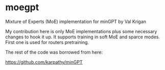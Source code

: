 # moegpt
Mixture of Experts (MoE) implementation for minGPT by Val Krigan

My contribution here is only MoE implementations plus some necessary changes to hook it up.
It supports training in soft MoE and sparce modes. First one is used for routers pretraining.


The rest of the code was borrowed from here:


https://github.com/karpathy/minGPT
